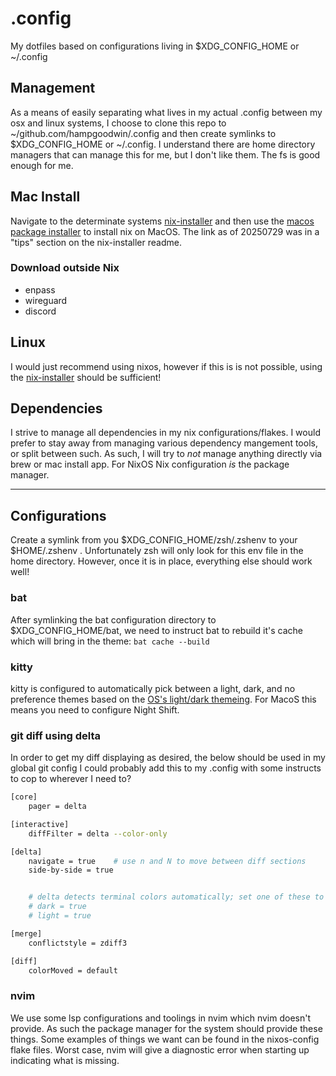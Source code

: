 # .config

My dotfiles based on configurations living in $XDG_CONFIG_HOME or ~/.config

## Management

As a means of easily separating what lives in my actual .config between my osx and linux systems, I choose to clone this repo to ~/github.com/hampgoodwin/.config and then create symlinks to $XDG_CONFIG_HOME or ~/.config. I understand there are home directory managers that can manage this for me, but I don't like them. The fs is good enough for me.

## Mac Install

Navigate to the determinate systems [nix-installer](https://github.com/DeterminateSystems/nix-installer) and then use the [macos package installer](https://install.determinate.systems/determinate-pkg/stable/Universal) to install nix on MacOS. The link as of 20250729 was in a "tips" section on the nix-installer readme.

### Download outside Nix

- enpass
- wireguard
- discord

## Linux

I would just recommend using nixos, however if this is is not possible, using the [nix-installer](https://github.com/DeterminateSystems/nix-installer) should be sufficient!

## Dependencies

I strive to manage all dependencies in my nix configurations/flakes. I would prefer to stay away from managing various dependency mangement tools, or split between such. As such, I will try to _not_ manage anything directly via brew or mac install app. For NixOS Nix configuration _is_ the package manager.

---

## Configurations

Create a symlink from you $XDG_CONFIG_HOME/zsh/.zshenv to your $HOME/.zshenv . Unfortunately zsh will only look for this env file in the home directory. However, once it is in place, everything else should work well!

### bat

After symlinking the bat configuration directory to $XDG_CONFIG_HOME/bat, we need to instruct bat to rebuild it's cache which will bring in the theme: `bat cache --build`

### kitty

kitty is configured to automatically pick between a light, dark, and no preference themes based on the [OS's light/dark themeing](https://sw.kovidgoyal.net/kitty/kittens/themes/#change-color-themes-automatically-when-the-os-switches-between-light-and-dark). For MacoS this means you need to configure Night Shift.

### git diff using delta

In order to get my diff displaying as desired, the below should be used in my global git config
I could probably add this to my .config with some instructs to cop to wherever I need to?

```sh
[core]
    pager = delta

[interactive]
    diffFilter = delta --color-only

[delta]
    navigate = true    # use n and N to move between diff sections
    side-by-side = true


    # delta detects terminal colors automatically; set one of these to disable auto-detection
    # dark = true
    # light = true

[merge]
    conflictstyle = zdiff3

[diff]
    colorMoved = default
```

### nvim

We use some lsp configurations and toolings in nvim which nvim doesn't provide. As such the package manager for the system should provide these things. Some examples of things we want can be found in the nixos-config flake files. Worst case, nvim will give a diagnostic error when starting up indicating what is missing.
